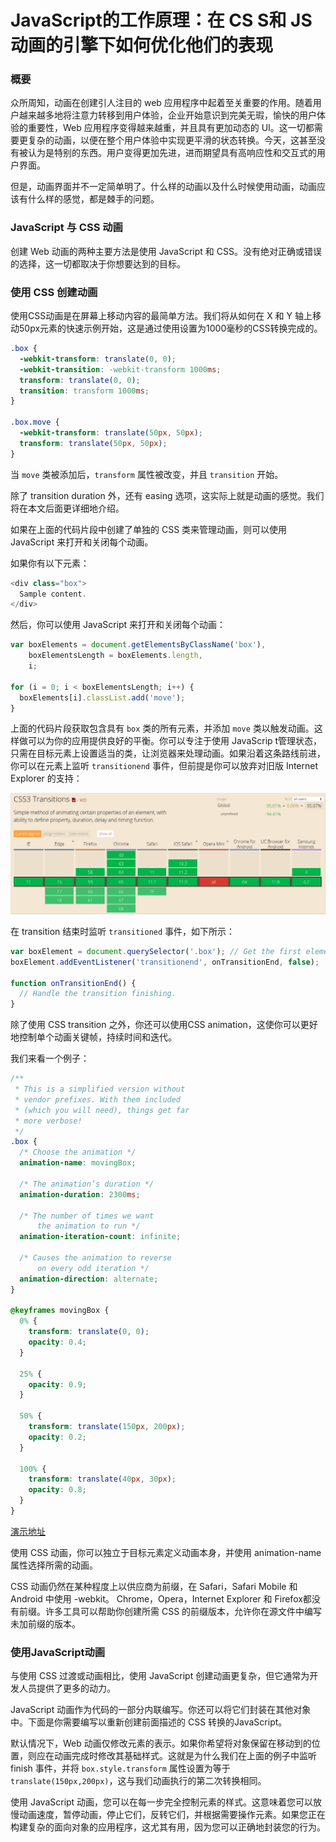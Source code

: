 # JavaScript的工作原理：在 CS S和 JS 动画的引擎下如何优化他们的表现

### 概要

众所周知，动画在创建引人注目的 web 应用程序中起着至关重要的作用。随着用户越来越多地将注意力转移到用户体验，企业开始意识到完美无瑕，愉快的用户体验的重要性，Web 应用程序变得越来越重，并且具有更加动态的 UI。这一切都需要更复杂的动画，以便在整个用户体验中实现更平滑的状态转换。今天，这甚至没有被认为是特别的东西。用户变得更加先进，进而期望具有高响应性和交互式的用户界面。

但是，动画界面并不一定简单明了。什么样的动画以及什么时候使用动画，动画应该有什么样的感觉，都是棘手的问题。

### JavaScript 与 CSS 动画

创建 Web 动画的两种主要方法是使用 JavaScript 和 CSS。没有绝对正确或错误的选择，这一切都取决于你想要达到的目标。

### 使用 CSS 创建动画

使用CSS动画是在屏幕上移动内容的最简单方法。我们将从如何在 X 和 Y 轴上移动50px元素的快速示例开始，这是通过使用设置为1000毫秒的CSS转换完成的。

```css
.box {
  -webkit-transform: translate(0, 0);
  -webkit-transition: -webkit-transform 1000ms;
  transform: translate(0, 0);
  transition: transform 1000ms;
}

.box.move {
  -webkit-transform: translate(50px, 50px);
  transform: translate(50px, 50px);
}
```
当 `move` 类被添加后，`transform` 属性被改变，并且 `transition` 开始。

除了 transition duration 外，还有 easing 选项，这实际上就是动画的感觉。我们将在本文后面更详细地介绍。

如果在上面的代码片段中创建了单独的 CSS 类来管理动画，则可以使用 JavaScript 来打开和关闭每个动画。

如果你有以下元素：

```js
<div class="box">
  Sample content.
</div>
```

然后，你可以使用 JavaScript 来打开和关闭每个动画：

```js
var boxElements = document.getElementsByClassName('box'),
    boxElementsLength = boxElements.length,
    i;

for (i = 0; i < boxElementsLength; i++) {
  boxElements[i].classList.add('move');
}
```

上面的代码片段获取包含具有 `box` 类的所有元素，并添加 `move` 类以触发动画。这样做可以为你的应用提供良好的平衡。你可以专注于使用 JavaScrip t管理状态，只需在目标元素上设置适当的类，让浏览器来处理动画。如果沿着这条路线前进，你可以在元素上监听       `transitionend` 事件，但前提是你可以放弃对旧版 Internet Explorer 的支持：

![image](./images/p1.png)

在 transition 结束时监听 `transitioned` 事件，如下所示：

```js
var boxElement = document.querySelector('.box'); // Get the first element which has the box class.
boxElement.addEventListener('transitionend', onTransitionEnd, false);

function onTransitionEnd() {
  // Handle the transition finishing.
}
```

除了使用 CSS transition 之外，你还可以使用CSS animation，这使你可以更好地控制单个动画关键帧，持续时间和迭代。

我们来看一个例子：

```css
/**
 * This is a simplified version without
 * vendor prefixes. With them included
 * (which you will need), things get far
 * more verbose!
 */
.box {
  /* Choose the animation */
  animation-name: movingBox;

  /* The animation’s duration */
  animation-duration: 2300ms;

  /* The number of times we want
      the animation to run */
  animation-iteration-count: infinite;

  /* Causes the animation to reverse
      on every odd iteration */
  animation-direction: alternate;
}

@keyframes movingBox {
  0% {
    transform: translate(0, 0);
    opacity: 0.4;
  }

  25% {
    opacity: 0.9;
  }

  50% {
    transform: translate(150px, 200px);
    opacity: 0.2;
  }

  100% {
    transform: translate(40px, 30px);
    opacity: 0.8;
  }
}
```

[演示地址](https://sessionstack.github.io/blog/demos/keyframes/)

使用 CSS 动画，你可以独立于目标元素定义动画本身，并使用 animation-name 属性选择所需的动画。

CSS 动画仍然在某种程度上以供应商为前缀，在 Safari，Safari Mobile 和 Android 中使用 -webkit。 Chrome，Opera，Internet Explorer 和 Firefox都没有前缀。许多工具可以帮助你创建所需 CSS 的前缀版本，允许你在源文件中编写未加前缀的版本。

### 使用JavaScript动画

与使用 CSS 过渡或动画相比，使用 JavaScript 创建动画更复杂，但它通常为开发人员提供了更多的动力。

JavaScript 动画作为代码的一部分内联编写。你还可以将它们封装在其他对象中。下面是你需要编写以重新创建前面描述的 CSS 转换的JavaScript。

默认情况下，Web 动画仅修改元素的表示。如果你希望将对象保留在移动到的位置，则应在动画完成时修改其基础样式。这就是为什么我们在上面的例子中监听 finish 事件，并将 `box.style.transform` 属性设置为等于 `translate(150px,200px)`，这与我们动画执行的第二次转换相同。

使用 JavaScript 动画，您可以在每一步完全控制元素的样式。这意味着您可以放慢动画速度，暂停动画，停止它们，反转它们，并根据需要操作元素。如果您正在构建复杂的面向对象的应用程序，这尤其有用，因为您可以正确地封装您的行为。
